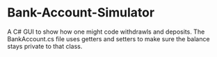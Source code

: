 # Bank-Account-Simulator
A C# GUI to show how one might code withdrawls and deposits.
The BankAccount.cs file uses getters and setters to make sure the balance stays private to that class.

